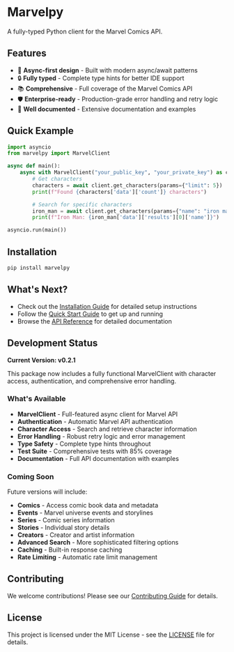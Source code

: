 # Marvelpy

A fully-typed Python client for the Marvel Comics API.

## Features

- 🚀 **Async-first design** - Built with modern async/await patterns
- 🔒 **Fully typed** - Complete type hints for better IDE support
- 📚 **Comprehensive** - Full coverage of the Marvel Comics API
- 🛡️ **Enterprise-ready** - Production-grade error handling and retry logic
- 📖 **Well documented** - Extensive documentation and examples

## Quick Example

```python
import asyncio
from marvelpy import MarvelClient

async def main():
    async with MarvelClient("your_public_key", "your_private_key") as client:
        # Get characters
        characters = await client.get_characters(params={"limit": 5})
        print(f"Found {characters['data']['count']} characters")

        # Search for specific characters
        iron_man = await client.get_characters(params={"name": "iron man"})
        print(f"Iron Man: {iron_man['data']['results'][0]['name']}")

asyncio.run(main())
```

## Installation

```bash
pip install marvelpy
```

## What's Next?

- Check out the [Installation Guide](installation.md) for detailed setup instructions
- Follow the [Quick Start Guide](quickstart.md) to get up and running
- Browse the [API Reference](api/hello.md) for detailed documentation

## Development Status

**Current Version: v0.2.1**

This package now includes a fully functional MarvelClient with character access, authentication, and comprehensive error handling.

### What's Available

- **MarvelClient** - Full-featured async client for Marvel API
- **Authentication** - Automatic Marvel API authentication
- **Character Access** - Search and retrieve character information
- **Error Handling** - Robust retry logic and error management
- **Type Safety** - Complete type hints throughout
- **Test Suite** - Comprehensive tests with 85% coverage
- **Documentation** - Full API documentation with examples

### Coming Soon

Future versions will include:

- **Comics** - Access comic book data and metadata
- **Events** - Marvel universe events and storylines
- **Series** - Comic series information
- **Stories** - Individual story details
- **Creators** - Creator and artist information
- **Advanced Search** - More sophisticated filtering options
- **Caching** - Built-in response caching
- **Rate Limiting** - Automatic rate limit management

## Contributing

We welcome contributions! Please see our [Contributing Guide](contributing.md) for details.

## License

This project is licensed under the MIT License - see the [LICENSE](LICENSE) file for details.
